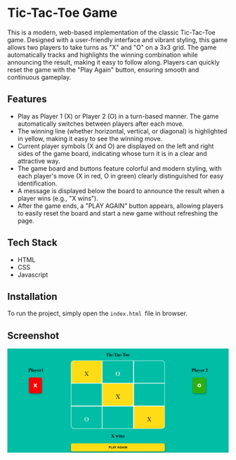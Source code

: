 # Tic-Tac-Toe Game

This is a modern, web-based implementation of the classic Tic-Tac-Toe game. Designed with a user-friendly interface and vibrant styling, this game allows two players to take turns as "X" and "O" on a 3x3 grid. The game automatically tracks and highlights the winning combination while announcing the result, making it easy to follow along. Players can quickly reset the game with the "Play Again" button, ensuring smooth and continuous gameplay.

## Features

- Play as Player 1 (X) or Player 2 (O) in a turn-based manner. The game automatically switches between players after each move.
- The winning line (whether horizontal, vertical, or diagonal) is highlighted in yellow, making it easy to see the winning move.
- Current player symbols (X and O) are displayed on the left and right sides of the game board, indicating whose turn it is in a clear and attractive way.
- The game board and buttons feature colorful and modern styling, with each player's move (X in red, O in green) clearly distinguished for easy identification.
- A message is displayed below the board to announce the result when a player wins (e.g., "X wins").
- After the game ends, a "PLAY AGAIN" button appears, allowing players to easily reset the board and start a new game without refreshing the page.

## Tech Stack

- HTML
- CSS
- Javascript

## Installation

To run the project, simply open the `index.html `file in browser.

## Screenshot

![Output](images/output.png)
